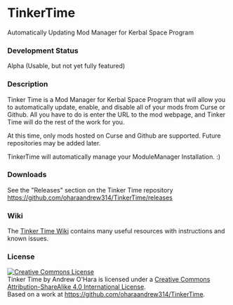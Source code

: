 TinkerTime
==========

Automatically Updating Mod Manager for Kerbal Space Program
 
### Development Status
Alpha (Usable, but not yet fully featured)

### Description
Tinker Time is a Mod Manager for Kerbal Space Program that will allow you to automatically update, enable, and disable all of your mods from Curse or Github.  All you have to do is enter the URL to the mod webpage, and Tinker Time will do the rest of the work for you.

At this time, only mods hosted on Curse and Github are supported.  Future repositories may be added later.

TinkerTime will automatically manage your ModuleManager Installation. :)

### Downloads
See the "Releases" section on the Tinker Time repository
https://github.com/oharaandrew314/TinkerTime/releases

### Wiki
The [Tinker Time Wiki](https://github.com/oharaandrew314/TinkerTime/wiki) contains many useful resources with instructions and known issues.
 
### License
<a rel="license" href="http://creativecommons.org/licenses/by-sa/4.0/"><img alt="Creative Commons License" style="border-width:0" src="https://i.creativecommons.org/l/by-sa/4.0/88x31.png" /></a><br /><span xmlns:dct="http://purl.org/dc/terms/" href="http://purl.org/dc/dcmitype/InteractiveResource" property="dct:title" rel="dct:type">Tinker Time</span> by <span xmlns:cc="http://creativecommons.org/ns#" property="cc:attributionName">Andrew O'Hara</span> is licensed under a <a rel="license" href="http://creativecommons.org/licenses/by-sa/4.0/">Creative Commons Attribution-ShareAlike 4.0 International License</a>.<br />Based on a work at <a xmlns:dct="http://purl.org/dc/terms/" href="https://github.com/oharaandrew314/TinkerTime" rel="dct:source">https://github.com/oharaandrew314/TinkerTime</a>.
